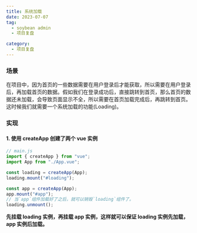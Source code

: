 ```yaml
---
title: 系统加载
date: 2023-07-07
tag:
  - soybean admin
  - 项目复盘

category:
  - 项目复盘
---
```


### 场景

在项目中，因为首页的一些数据需要在用户登录后才能获取，所以需要在用户登录后，再加载首页的数据。假如我们在登录成功后，直接跳转到首页，那么首页的数据还未加载，会导致页面显示不全，所以需要在首页加载完成后，再跳转到首页。这时候我们就需要一个系统加载的功能(Loading)。

### 实现

#### 1. 使用 createApp 创建了两个 vue 实例

```js
// main.js
import { createApp } from "vue";
import App from "./App.vue";

const loading = createApp(App);
loading.mount("#loading");

const app = createApp(App);
app.mount("#app");
// 当`app`组件加载好了之后，就可以销毁`loading`组件了。
loading.unmount();
```

**先挂载 loading 实例，再挂载 app 实例，这样就可以保证 loading 实例先加载，app 实例后加载。**
